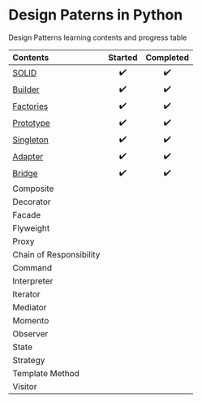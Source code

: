 # Design Paterns in Python #

Design Patterns learning contents and progress table

| Contents   |      Started      |  Completed |
|:----------|:-------------:|:------:|
| [SOLID](https://github.com/mnislam01/DesignPatternsPython/tree/master/Udemy/Course01/chapter01-SOLID) |  :heavy_check_mark: | :heavy_check_mark: |
| [Builder](https://github.com/mnislam01/DesignPatternsPython/tree/master/Udemy/Course01/chapter02-Builder) |    :heavy_check_mark:   |   :heavy_check_mark: |
| [Factories](https://github.com/mnislam01/DesignPatternsPython/tree/master/Udemy/Course01/chapter03-Factories) | :heavy_check_mark:  |  :heavy_check_mark:  |
| [Prototype](https://github.com/mnislam01/DesignPatternsPython/tree/master/Udemy/Course01/chapter04-Prototype) | :heavy_check_mark: |  :heavy_check_mark:  |
| [Singleton](https://github.com/mnislam01/DesignPatternsPython/tree/master/Udemy/Course01/chapter05-Singleton)|  :heavy_check_mark:  | :heavy_check_mark:  |
| [Adapter](https://github.com/mnislam01/DesignPatternsPython/tree/master/Udemy/Course01/chapter06-Adapter) | :heavy_check_mark:  | :heavy_check_mark:  |
| [Bridge](https://github.com/mnislam01/DesignPatternsPython/tree/master/Udemy/Course01/chapter07-Bridge)| :heavy_check_mark:  | :heavy_check_mark:  |
| Composite | | |
| Decorator | | |
| Facade | | |
| Flyweight | | |
| Proxy | | |
| Chain of Responsibility | | |
| Command | | |
| Interpreter | | |
| Iterator | | |
| Mediator | | |
| Momento | | |
| Observer | | |
| State | | |
| Strategy | | |
| Template Method | | |
| Visitor | | |
